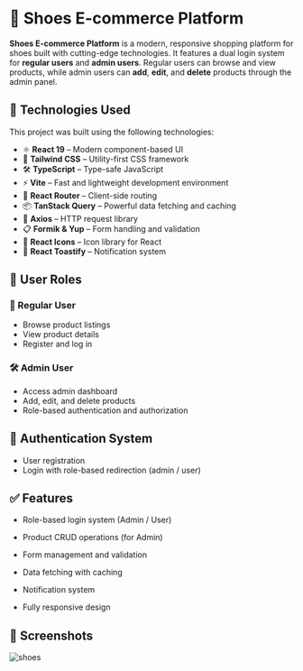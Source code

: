 # 👟 Shoes E-commerce Platform

**Shoes E-commerce Platform** is a modern, responsive shopping platform for shoes built with cutting-edge technologies. It features a dual login system for **regular users** and **admin users**. Regular users can browse and view products, while admin users can **add**, **edit**, and **delete** products through the admin panel.

## 🚀 Technologies Used

This project was built using the following technologies:

- ⚛️ **React 19** – Modern component-based UI
- 💨 **Tailwind CSS** – Utility-first CSS framework
- 🛠️ **TypeScript** – Type-safe JavaScript
- ⚡ **Vite** – Fast and lightweight development environment
- 🔁 **React Router** – Client-side routing
- 📦 **TanStack Query** – Powerful data fetching and caching
- 🔗 **Axios** – HTTP request library
- 📋 **Formik & Yup** – Form handling and validation
- 🎨 **React Icons** – Icon library for React
- 🔔 **React Toastify** – Notification system

## 👥 User Roles

### 👤 Regular User
- Browse product listings
- View product details
- Register and log in

### 🛠️ Admin User
- Access admin dashboard
- Add, edit, and delete products
- Role-based authentication and authorization

## 🔐 Authentication System
- User registration
- Login with role-based redirection (admin / user)

## ✅ Features
- Role-based login system (Admin / User)

- Product CRUD operations (for Admin)

- Form management and validation

- Data fetching with caching

- Notification system

- Fully responsive design

## 📸 Screenshots


![shoes](https://github.com/user-attachments/assets/9f53f6cf-4db1-4d63-8941-0280ad781645)

